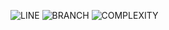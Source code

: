 ![LINE](https://img.shields.io/badge/line--coverage-86%25-brightgreen.svg)
![BRANCH](https://img.shields.io/badge/branch--coverage-50%25-orange.svg)
![COMPLEXITY](https://img.shields.io/badge/complexity-1.58-brightgreen.svg)
